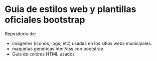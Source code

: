 # Guia de estilos web y plantillas oficiales bootstrap

Repositorio de:
 - imagenes (íconos, logs, etc) usadas en los sitios webs municipales.  
 - maquetas genéricas html/css con bootstrap. 
 - Guia de colores HTML usados
